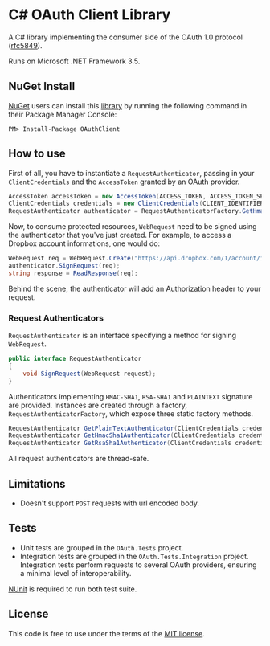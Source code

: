 ﻿C# OAuth Client Library
=======================

A C# library implementing the consumer side of the OAuth 1.0 protocol
([rfc5849](http://tools.ietf.org/html/rfc5849)).

Runs on Microsoft .NET Framework 3.5.

NuGet Install
-------------

[NuGet](https://nuget.org/) users can install this
[library](https://nuget.org/packages/OAuthClient) by running the following
command in their Package Manager Console:

    PM> Install-Package OAuthClient

How to use
----------

First of all, you have to instantiate a `RequestAuthenticator`, passing in your
`ClientCredentials` and the `AccessToken` granted by an OAuth provider.

```csharp
AccessToken accessToken = new AccessToken(ACCESS_TOKEN, ACCESS_TOKEN_SECRET);
ClientCredentials credentials = new ClientCredentials(CLIENT_IDENTIFIER, CLIENT_SHARED_SECRET);
RequestAuthenticator authenticator = RequestAuthenticatorFactory.GetHmacSha1Authenticator(credentials, accessToken);
```

Now, to consume protected resources, `WebRequest` need to be signed using the
authenticator that you've just created. For example, to access a Dropbox account
informations, one would do:

```csharp
WebRequest req = WebRequest.Create("https://api.dropbox.com/1/account/info");
authenticator.SignRequest(req);
string response = ReadResponse(req);
```

Behind the scene, the authenticator will add an Authorization header to your request.

### Request Authenticators

`RequestAuthenticator` is an interface specifying a method for signing `WebRequest`.

```csharp
public interface RequestAuthenticator
{
    void SignRequest(WebRequest request);
}
```

Authenticators implementing `HMAC-SHA1`, `RSA-SHA1` and `PLAINTEXT` signature
are provided. Instances are created through a factory,
`RequestAuthenticatorFactory`, which expose three static factory methods.

```csharp
RequestAuthenticator GetPlainTextAuthenticator(ClientCredentials credentials, AccessToken token);
RequestAuthenticator GetHmacSha1Authenticator(ClientCredentials credentials, AccessToken token);
RequestAuthenticator GetRsaSha1Authenticator(ClientCredentials credentials, AccessToken token, RSAParameters key);
```

All request authenticators are thread-safe.

Limitations
-----------

* Doesn't support `POST` requests with url encoded body.

Tests
-----

* Unit tests are grouped in the `OAuth.Tests` project.
* Integration tests are grouped in the `OAuth.Tests.Integration` project.
  Integration tests perform requests to several OAuth providers, ensuring
  a minimal level of interoperability.

[NUnit](http://www.nunit.org/) is required to run both test suite.

License
-------

This code is free to use under the terms of the [MIT license](http://mturcotte.mit-license.org/).
